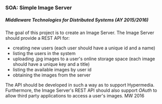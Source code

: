 ### SOA: Simple Image Server
##### Middleware Technologies for Distributed Systems (AY 2015/2016)

The goal of this project is to create an Image Server. The Image Server should provide a REST API for:
- creating new users (each user should have a unique id and a name)
- listing the users in the system
- uploading .jpg images to a user's online storage space (each image should have a unique key and a title)
- listing the available images by user id
- obtaining the images from the server

The API should be developed in such a way as to support Hypermedia. Furthermore, the Image Server's REST API should also support *OAuth* to allow third party applications to access a user's images.
MW 2016
